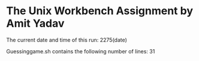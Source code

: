 # The Unix Workbench Assignment by Amit Yadav

The current date and time of this run: 2275(date)

Guessinggame.sh contains the following number of lines:
31
